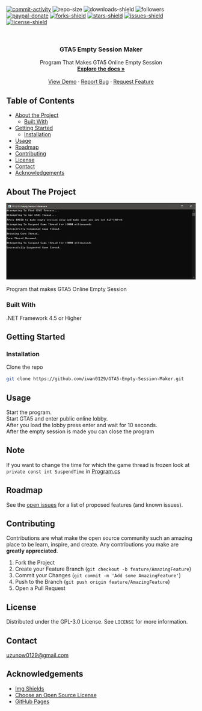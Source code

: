 [![commit-activity]][commit-url]
![repo-size]
![downloads-shield]
![followers]
[![paypal-donate]][paypal-url]
[![forks-shield]][forks-url]
[![stars-shield]][stars-url]
[![issues-shield]][issues-url]
[![license-shield]][license-url]


<!-- PROJECT LOGO -->
<br />
<p align="center">
  <!--
  <a href="https://github.com/iwan0129/GTA5-Empty-Session-Maker">
    <img src="images/logo.png" alt="Logo" width="80" height="80">
  </a>
  -->
  
  <h3 align="center">GTA5 Empty Session Maker</h3>

  <p align="center">
    Program That Makes GTA5 Online Empty Session
    <br />
    <a href="https://github.com/iwan0129/GTA5-Empty-Session-Maker"><strong>Explore the docs »</strong></a>
    <br />
    <br />
    <a href="https://github.com/iwan0129/GTA5-Empty-Session-Maker">View Demo</a>
    ·
    <a href="https://github.com/iwan0129/GTA5-Empty-Session-Maker/issues">Report Bug</a>
    ·
    <a href="https://github.com/iwan0129/GTA5-Empty-Session-Maker/issues">Request Feature</a>
  </p>
</p>


## Table of Contents

* [About the Project](#about-the-project)
  * [Built With](#built-with)
* [Getting Started](#getting-started)
  <!--* [Prerequisites](#prerequisites)-->
  * [Installation](#installation)
* [Usage](#usage)
* [Roadmap](#roadmap)
* [Contributing](#contributing)
* [License](#license)
* [Contact](#contact)
* [Acknowledgements](#acknowledgements)

## About The Project

![Screenshot]

Program that makes GTA5 Online Empty Session

### Built With
.NET Framework 4.5 or Higher

## Getting Started

<!-- ### Prerequisites

This is an example of how to list things you need to use the software and how to install them.
* npm
```sh
npm install npm@latest -g
```
-->
### Installation

Clone the repo
```sh
git clone https://github.com/iwan0129/GTA5-Empty-Session-Maker.git
```

## Usage

Start the program.<br>
Start GTA5 and enter public online lobby.<br>
After you load the lobby press enter and wait for 10 seconds.<br>
After the empty session is made you can close the program<br>

## Note

If you want to change the time for which the game thread is frozen look at `private const int SuspendTime` in [Program.cs]

## Roadmap

See the [open issues](https://github.com/iwan0129/GTA5-Empty-Session-Maker/issues) for a list of proposed features (and known issues).

## Contributing

Contributions are what make the open source community such an amazing place to be learn, inspire, and create. Any contributions you make are **greatly appreciated**.

1. Fork the Project
2. Create your Feature Branch (`git checkout -b feature/AmazingFeature`)
3. Commit your Changes (`git commit -m 'Add some AmazingFeature'`)
4. Push to the Branch (`git push origin feature/AmazingFeature`)
5. Open a Pull Request

## License

Distributed under the GPL-3.0 License. See `LICENSE` for more information.

## Contact

uzunow0129@gmail.com

## Acknowledgements
* [Img Shields](https://shields.io)
* [Choose an Open Source License](https://choosealicense.com)
* [GitHub Pages](https://pages.github.com)


[contributors-shield]: https://img.shields.io/github/contributors/iwan0129/GTA5-Empty-Session-Maker.svg?style=for-the-badge
[contributors-url]: https://github.com/iwan0129/GTA5-Empty-Session-Maker/graphs/contributors
[forks-shield]: https://img.shields.io/github/forks/iwan0129/GTA5-Empty-Session-Maker.svg?style=for-the-badge
[forks-url]: https://github.com/iwan0129/GTA5-Empty-Session-Maker/network/members
[stars-shield]: https://img.shields.io/github/stars/iwan0129/GTA5-Empty-Session-Maker.svg?style=for-the-badge
[stars-url]: https://github.com/iwan0129/GTA5-Empty-Session-Maker/stargazers
[issues-shield]: https://img.shields.io/github/issues/iwan0129/GTA5-Empty-Session-Maker.svg?style=for-the-badge
[issues-url]: https://github.com/iwan0129/GTA5-Empty-Session-Maker/issues
[license-shield]: https://img.shields.io/github/license/iwan0129/GTA5-Empty-Session-Maker.svg?style=for-the-badge
[license-url]: https://github.com/iwan0129/GTA5-Empty-Session-Maker/blob/master/LICENSE
[product-screenshot]: images/screenshot.png
[repo-size]: https://img.shields.io/github/repo-size/iwan0129/GTA5-Empty-Session-Maker.svg?label=repository%20size&style=for-the-badge
[commit-activity]: https://img.shields.io/github/commit-activity/m/iwan0129/GTA5-Empty-Session-Maker.svg?style=for-the-badge
[commit-url]: https://github.com/iwan0129/GTA5-Empty-Session-Maker/commits/master
[followers]: https://img.shields.io/github/followers/iwan0129?style=for-the-badge
[paypal-url]: https://paypal.me/iwan0129?locale.x=en_US
[paypal-donate]: https://img.shields.io/badge/donate-PayPal-104098.svg?style=for-the-badge&logo=PayPal
[Program.cs]: https://github.com/iwan0129/GTA5-Empty-Session-Maker/blob/master/GTA5%20Empty%20Session%20Maker/Program.cs
[downloads-shield]: https://img.shields.io/github/downloads/iwan0129/GTA5-Empty-Session-Maker/total.svg?style=for-the-badge
[Screenshot]: Images/Screenshot.png
